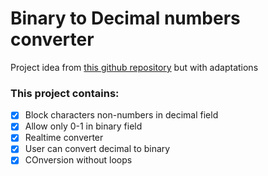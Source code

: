 # Binary to Decimal numbers converter

Project idea from [this github repository](https://github.com/florinpop17/app-ideas) but with adaptations

### This project contains:

- [x] Block characters non-numbers in decimal field
- [x] Allow only 0-1 in binary field
- [x] Realtime converter
- [x] User can convert decimal to binary
- [x] COnversion without loops